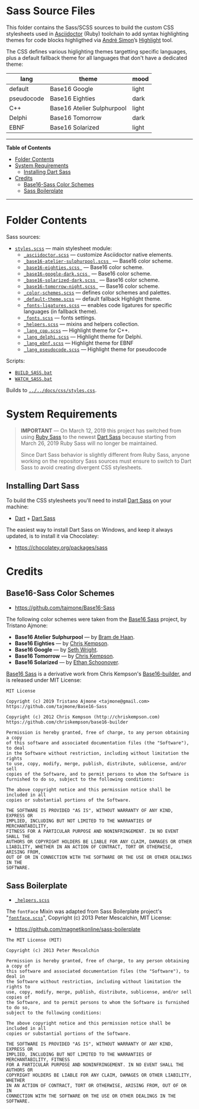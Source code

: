 # Sass Source Files

This folder contains the Sass/SCSS sources to build the custom CSS stylesheets used in [Asciidoctor]  (Ruby) toolchain to add syntax highlighting themes for code blocks highligthed via [André Simon]’s [Highlight] tool.

The CSS defines various higlighting themes targetting specific languages, plus a default fallback theme for all languages that don't have a dedicated theme:

|    lang    |           theme            |  mood |
|------------|----------------------------|-------|
| default    | Base16 Google              | light |
| pseudocode | Base16 Eighties            | dark  |
| C++        | Base16 Atelier Sulphurpool | light |
| Delphi     | Base16 Tomorrow            | dark  |
| EBNF       | Base16 Solarized           | light |


-----

**Table of Contents**

<!-- MarkdownTOC autolink="true" bracket="round" autoanchor="false" lowercase="only_ascii" uri_encoding="true" levels="1,2,3" -->

- [Folder Contents](#folder-contents)
- [System Requirements](#system-requirements)
    - [Installing Dart Sass](#installing-dart-sass)
- [Credits](#credits)
    - [Base16-Sass Color Schemes](#base16-sass-color-schemes)
    - [Sass Boilerplate](#sass-boilerplate)

<!-- /MarkdownTOC -->

-----

# Folder Contents

Sass sources:

- [`styles.scss`][styles] — main stylesheet module:
    + [`_asciidoctor.scss`][asciidoctor scss] — customize Asciidoctor native elements.
    + [`_base16-atelier-sulphurpool.scss `][b16_atelier-sulphurpool] — Base16 color scheme.
    + [`_base16-eighties.scss `][b16_eighties] — Base16 color scheme.
    + [`_base16-google-dark.scss `][b16_google] — Base16 color scheme.
    + [`_base16-solarized-dark.scss `][b16_solarizedk] — Base16 color scheme.
    + [`_base16-tomorrow-night.scss `][b16_tomorrow-night] — Base16 color scheme.
    + [`_color-schemes.scss`][color-schemes] — defines color schemes and palettes.
    + [`_default-theme.scss`][default-theme] — default fallback Highlight theme.
    + [`_fonts-ligatures.scss`][ligatures] — enables code ligatures for specific languages (in fallback theme).
    + [`_fonts.scss`][fonts] — fonts settings.
    + [`_helpers.scss`][helpers] — mixins and helpers collection.
    + [`_lang_cpp.scss`][lang_cpp] — Highlight theme for C++.
    + [`_lang_delphi.scss`][lang_delphi] — Highlight theme for Delphi.
    + [`_lang_ebnf.scss`][lang_ebnf] — Highlight theme for EBNF
    + [`_lang_pseudocode.scss`][lang_pseudocode] — Highlight theme for pseudocode

Scripts:

- [`BUILD_SASS.bat`][BUILD]
- [`WATCH_SASS.bat`][WATCH]

Builds to [`../../docs/css/styles.css`][styles.css].


# System Requirements

> __IMPORTANT__ — On March 12, 2019 this project has switched from using [Ruby Sass] to the newest [Dart Sass] because starting from March 26, 2019 Ruby Sass will no longer be maintained.
>
> Since Dart Sass behavior is slightly different from Ruby Sass, anyone working on the repository Sass sources must ensure to switch to Dart Sass to avoid creating divergent CSS stylesheets.


## Installing Dart Sass

To build the CSS stylesheets you'll need to install [Dart Sass] on your machine:

- [Dart] + [Dart Sass]

The easiest way to install Dart Sass on Windows, and keep it always updated, is to install it via Chocolatey:

- https://chocolatey.org/packages/sass


# Credits

## Base16-Sass Color Schemes

- https://github.com/tajmone/Base16-Sass

The following color schemes were taken from the [Base16 Sass] project, by Tristano Ajmone:

- __Base16 Atelier Sulphurpool__ — by [Bram de Haan].
- __Base16 Eighties__ — by [Chris Kempson].
- __Base16 Google__ — by [Seth Wright].
- __Base16 Tomorrow__ — by [Chris Kempson].
- __Base16 Solarized__ — by [Ethan Schoonover].

[Base16 Sass] is a derivative work from Chris Kempson's [Base16-builder], and is released under MIT License:

```
MIT License

Copyright (c) 2019 Tristano Ajmone <tajmone@gmail.com>
https://github.com/tajmone/Base16-Sass

Copyright (c) 2012 Chris Kempson (http://chriskempson.com)
https://github.com/chriskempson/base16-builder

Permission is hereby granted, free of charge, to any person obtaining a copy
of this software and associated documentation files (the "Software"), to deal
in the Software without restriction, including without limitation the rights
to use, copy, modify, merge, publish, distribute, sublicense, and/or sell
copies of the Software, and to permit persons to whom the Software is
furnished to do so, subject to the following conditions:

The above copyright notice and this permission notice shall be included in all
copies or substantial portions of the Software.

THE SOFTWARE IS PROVIDED "AS IS", WITHOUT WARRANTY OF ANY KIND, EXPRESS OR
IMPLIED, INCLUDING BUT NOT LIMITED TO THE WARRANTIES OF MERCHANTABILITY,
FITNESS FOR A PARTICULAR PURPOSE AND NONINFRINGEMENT. IN NO EVENT SHALL THE
AUTHORS OR COPYRIGHT HOLDERS BE LIABLE FOR ANY CLAIM, DAMAGES OR OTHER
LIABILITY, WHETHER IN AN ACTION OF CONTRACT, TORT OR OTHERWISE, ARISING FROM,
OUT OF OR IN CONNECTION WITH THE SOFTWARE OR THE USE OR OTHER DEALINGS IN THE
SOFTWARE.
```

## Sass Boilerplate

- [`_helpers.scss`][helpers]

The `fontFace` Mixin was adapted from Sass Boilerplate project's "[`fontface.scss`][fontface]", Copyright (c) 2013 Peter Mescalchin, MIT License:

-  https://github.com/magnetikonline/sass-boilerplate

<!--  -->

    The MIT License (MIT)

    Copyright (c) 2013 Peter Mescalchin

    Permission is hereby granted, free of charge, to any person obtaining a copy of
    this software and associated documentation files (the "Software"), to deal in
    the Software without restriction, including without limitation the rights to
    use, copy, modify, merge, publish, distribute, sublicense, and/or sell copies of
    the Software, and to permit persons to whom the Software is furnished to do so,
    subject to the following conditions:

    The above copyright notice and this permission notice shall be included in all
    copies or substantial portions of the Software.

    THE SOFTWARE IS PROVIDED "AS IS", WITHOUT WARRANTY OF ANY KIND, EXPRESS OR
    IMPLIED, INCLUDING BUT NOT LIMITED TO THE WARRANTIES OF MERCHANTABILITY, FITNESS
    FOR A PARTICULAR PURPOSE AND NONINFRINGEMENT. IN NO EVENT SHALL THE AUTHORS OR
    COPYRIGHT HOLDERS BE LIABLE FOR ANY CLAIM, DAMAGES OR OTHER LIABILITY, WHETHER
    IN AN ACTION OF CONTRACT, TORT OR OTHERWISE, ARISING FROM, OUT OF OR IN
    CONNECTION WITH THE SOFTWARE OR THE USE OR OTHER DEALINGS IN THE SOFTWARE.

<!-----------------------------------------------------------------------------
                                REFERENCE LINKS
------------------------------------------------------------------------------>

[BUILD]: ./BUILD_SASS.bat "View source file"
[WATCH]: ./WATCH_SASS.bat "View source file"

[styles.css]: ../../docs/css/styles.css "View source file"

<!-- Sass/SCSS -->

[asciidoctor scss]: ./_asciidoctor.scss "View source file"
[b16_atelier-sulphurpool]: ./_base16-atelier-sulphurpool.scss "View source file"
[b16_eighties]: ./_base16-eighties.scss "View source file"
[b16_google]: ./_base16-google-dark.scss "View source file"
[b16_solarizedk]: ./_base16-solarized-dark.scss "View source file"
[b16_tomorrow-night]: ./_base16-tomorrow-night.scss "View source file"
[color-schemes]: ./_color-schemes.scss "View source file"
[default-theme]: ./_default-theme.scss "View source file"
[fonts]: ./_fonts.scss "View source file"
[helpers]: ./_helpers.scss "View source file"
[lang_cpp]: ./_lang_cpp.scss "View source file"
[lang_delphi]: ./_lang_delphi.scss "View source file"
[lang_ebnf]: ./_lang_ebnf.scss "View source file"
[lang_pseudocode]: ./_lang_pseudocode.scss "View source file"
[ligatures]: ./_fonts-ligatures.scss "View source file"
[styles]: ./styles.scss "View source file"

<!-- dependencies -->

[Sass]: https://sass-lang.com "Visit Sass website"
[Dart Sass]: https://github.com/sass/dart-sass "Visit Dart Sass repository on GitHub"
[Ruby Sass]: https://sass-lang.com/ruby-sass "Visit Ruby Sass homepage"
[Choco Sass]: https://chocolatey.org/packages/sass "View the Chocolatey package for Dart Sass"

[Ruby]: https://www.ruby-lang.org
[RubyInstaller]: https://rubyinstaller.org/downloads/
[Choco Ruby]: https://chocolatey.org/packages/ruby

[Node.js]: https://nodejs.org/en/ "Visit Node.js downloads page"
[Choco Node]: https://chocolatey.org/packages/nodejs
[Choco Node LTS]: https://chocolatey.org/packages/nodejs-lts

[Dart]: https://www.dartlang.org/ "Visit Dart website"

[Chocolatey GUI]: https://chocolatey.org/packages/ChocolateyGUI
[Chocolatey]: https://chocolatey.org

<!-- external links -->

[fontface]: https://github.com/magnetikonline/sass-boilerplate/blob/702d924/fontface.scss "View upstream source file"

[base16-builder]: https://github.com/chriskempson/base16-builder

[Base16 Sass]: https://github.com/tajmone/Base16-Sass "Visit the 'Base16 Sass' project"

[Highlight]: http://www.andre-simon.de/doku/highlight/en/highlight.php "Visit Highlight website"

[Asciidoctor]: https://asciidoctor.org/ "Visit the Asciidoctor website"

<!-- people -->

[Bram de Haan]:     https://atelierbramdehaan.nl "Visit Bram de Haan's website"
[Chris Kempson]:    http://chriskempson.com      "Visit Chris Kempson's website"
[Seth Wright]:      http://sethawright.com       "Visit Seth Wright's website"
[André Simon]:      http://www.andre-simon.de/   "Visit André Simon's website"
[Ethan Schoonover]: http://ethanschoonover.com/  "Visit Ethan Schoonover website"
<!-- EOF -->
